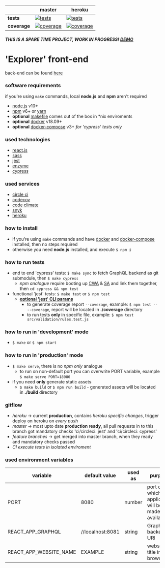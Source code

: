 [ci.tests-master-badge]: https://circleci.com/gh/eugene-matvejev/react-explorer/tree/master.svg?style=svg
[ci.tests-master]: https://circleci.com/gh/eugene-matvejev/react-explorer/tree/master
[ci.coverage-master-badge]: https://codecov.io/gh/eugene-matvejev/react-explorer/branch/master/graph/badge.svg
[ci.coverage-master]: https://codecov.io/gh/eugene-matvejev/react-explorer/branch/master

[ci.tests-heroku-badge]: https://circleci.com/gh/eugene-matvejev/react-explorer/tree/heroku.svg?style=svg
[ci.tests-heroku]: https://circleci.com/gh/eugene-matvejev/react-explorer/tree/heroku
[ci.coverage-heroku-badge]: https://codecov.io/gh/eugene-matvejev/react-explorer/branch/heroku/graph/badge.svg
[ci.coverage-heroku]: https://codecov.io/gh/eugene-matvejev/react-explorer/branch/heroku

|               | master                                                        | heroku
|---            |---                                                            | ---
| __tests__     | [![tests][ci.tests-master-badge]][ci.tests-master]            | [![tests][ci.tests-heroku-badge]][ci.tests-heroku]
| __coverage__  | [![coverage][ci.coverage-master-badge]][ci.coverage-master]   | [![coverage][ci.coverage-heroku-badge]][ci.coverage-heroku]

##### THIS IS A SPARE TIME PROJECT, WORK IN PROGRESS! [DEMO](https://cwa-explorer.herokuapp.com)

# 'Explorer' front-end

back-end can be found [here](https://github.com/eugene-matvejev/react-explorer)

### software requirements

if you're using `make` commands, local **node.js** and **npm** aren't required
* [node.js](https://nodejs.org/) v10+
* [npm](https://www.npmjs.com/) v6+ or [yarn](https://yarnpkg.com/)
* __optional__ [makefile](https://en.wikipedia.org/wiki/Makefile) comes out of the box in *nix enviroments
* __optional__ [docker](https://www.docker.com/) v18.09+
* __optional__ [docker-compose](https://docs.docker.com/compose/) v3+ *for 'cypress' tests only*

### used technologies

* [react.js](https://reactjs.org/)
* [sass](https://sass-lang.com/)
* [jest](https://facebook.github.io/jest/)
* [enzyme](http://airbnb.io/enzyme/)
* [cypress](https://www.cypress.io/)

### used services

* [circle ci](https://circleci.com/dashboard)
* [codecov](https://codecov.io/)
* [code climate](https://codeclimate.com/)
* [snyk](https://snyk.io/)
* [heroku](https://www.heroku.com/)

### how to install

* if you're using `make` commands and have [docker](https://docs.docker.com/install/) and [docker-compose](https://docs.docker.com/compose/install/) installed, then no steps required
* otherwise you need **node.js** installed, and execute `$ npm i`

### how to run tests

* end to end 'cypress' tests: `$ make sync` to fetch GraphQL backend as git submodule, then `$ make cypress`
  * _npm analogue_ require booting up [CWA](https://github.com/eugene-matvejev/react-explorer) & [SA](https://github.com/eugene-matvejev/node-explorer/) and link them together, then `cd cypress && npm test`
* functional 'jest' tests: `$ make test` or `$ npm test`
  * __[optional 'jest' CLI params](https://facebook.github.io/jest/docs/en/cli.html)__
    * to generate coverage report `--coverage`, example: `$ npm test -- --coverage`, report will be located in __./coverage__ directory
    * to run tests __only__ in specific file, example: `$ npm test src/validation/rules.test.js`

### how to run in 'development' mode

* `$ make` or `$ npm start`

### how to run in 'production' mode

* `$ make serve`, there is no _npm only_ analogue
  * to run on non-default port you can overwrite PORT variable, example `$ make serve PORT=18080`
* if you need __only__ generate static assets
  * `$ make build` or `$ npm run build` - generated assets will be located in __./build__ directory

### gitflow

* *heroku* -> current __production__, contains *heroku specific changes*, trigger deploy on heroku on *every push*
* *master* -> most upto date __production ready__, all pull requests in to this branch got mandatory checks 'ci/circleci: jest' and 'ci/circleci: cypress'
* *feature branches* -> get merged into master branch, when they ready and mandatory checks passed
* *CI execute tests in isolated enviroment*

### used environment variables

| variable                  | default value     | used as   | purpose
|---                        |---                |---        |---
| PORT                      | 8080              | number    | port on which application will be made available
| REACT_APP_GRAPHQL         | //localhost:8081  | string    | GraphQL backend URI
| REACT_APP_WEBSITE_NAME    | EXAMPLE           | string    | website's title in browser
